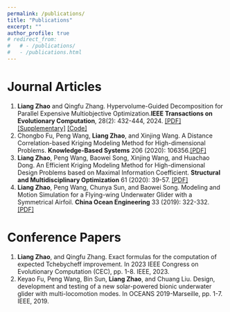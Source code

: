 ```yaml
---
permalink: /publications/
title: "Publications"
excerpt: ""
author_profile: true
# redirect_from: 
#   # - /publications/
#   - /publications.html
---
```


 

# Journal Articles

<ol>
    <li><b>Liang Zhao</b>  and Qingfu Zhang. Hypervolume-Guided Decomposition for Parallel Expensive Multiobjective Optimization.<b>IEEE Transactions on Evolutionary Computation</b>, 28(2): 432-444, 2024. <a href="https://ieeexplore.ieee.org/document/10093980">[PDF]</a> <a href="https://ieeexplore.ieee.org/document/10093980/media#media">[Supplementary]</a> <a href="https://github.com/mobo-d/DirHV-EGO">[Code]</a></li>
    <li>Chongbo Fu, Peng Wang, <b>Liang Zhao</b>, and Xinjing Wang. A Distance Correlation-based Kriging Modeling Method for High-dimensional Problems.   <b>Knowledge-Based Systems</b> 206 (2020): 106356.<a href="https://www.sciencedirect.com/science/article/abs/pii/S0950705120305074">[PDF]</a></li>
    <li><b>Liang Zhao</b>, Peng Wang, Baowei Song, Xinjing Wang, and Huachao Dong. An Efficient Kriging Modeling Method for High-dimensional Design Problems based on Maximal Information Coefficient. <b>Structural and Multidisciplinary Optimization</b> 61 (2020): 39-57. <a href="https://link.springer.com/article/10.1007/s00158-019-02342-3">[PDF]</a></li>
    <li><b>Liang Zhao</b>, Peng Wang, Chunya Sun, and Baowei Song. Modeling and Motion Simulation for a Flying-wing Underwater Glider with a Symmetrical Airfoil.  <b>China Ocean Engineering</b> 33 (2019): 322-332. <a href="https://link.springer.com/article/10.1007/s13344-019-0031-7">[PDF]</a></li>
</ol>


# Conference Papers

 <ol>
    <li><b>Liang Zhao</b>, and Qingfu Zhang. Exact formulas for the computation of expected Tchebycheff improvement. In 2023 IEEE Congress on Evolutionary Computation (CEC), pp. 1-8. IEEE, 2023.</li>
     <li>Keyao Fu, Peng Wang, Bin Sun, <b>Liang Zhao</b>, and Chuang Liu. Design, development and testing of a new solar-powered bionic underwater glider with multi-locomotion modes. In OCEANS 2019-Marseille, pp. 1-7. IEEE, 2019.</li>
</ol>

